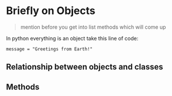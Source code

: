 # Briefly on Objects 
> mention before you get into list methods which will come up

In python everything is an object take this line of code:

`message = "Greetings from Earth!"`

## Relationship between objects and classes

## Methods

